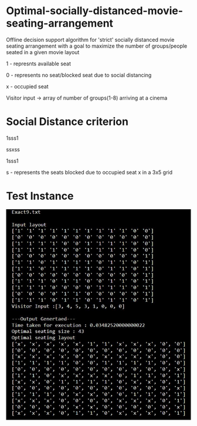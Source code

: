 # Optimal-socially-distanced-movie-seating-arrangement
Offline decision support algorithm for 'strict' socially distanced movie seating arrangement with a goal to maximize the number of groups/people seated in a given movie layout

1 - represnts available seat

0 - represents no seat/blocked seat due to social distancing

x - occupied seat

Visitor input -> array of number of groups(1-8) arriving at a cinema
# Social Distance criterion
1sss1

ssxss

1sss1

s - represents the seats blocked due to occupied seat x in a 3x5 grid

# Test Instance
<img alt="Test Instance" src="images/result.jpg">  

